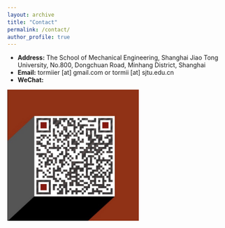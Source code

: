 ```yaml
---
layout: archive
title: "Contact"
permalink: /contact/
author_profile: true
---
```

* **Address:** The School of Mechanical Engineering, Shanghai Jiao Tong University,
No.800, Dongchuan Road, Minhang District, Shanghai
* **Email:** tormiier [at] gmail.com or tormii [at] sjtu.edu.cn
* **WeChat:**

<img src="../images/wechat.jpg" style="height:300px"/>

